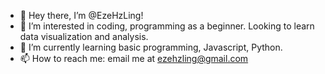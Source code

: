 - 👋 Hey there, I’m @EzeHzLing! 
- 👀 I’m interested in coding, programming as a beginner. Looking to learn data visualization and analysis.  
- 🌱 I’m currently learning basic programming, Javascript, Python. 
- 📫 How to reach me: email me at ezehzling@gmail.com 

<!---
EzeHzLing/EzeHzLing is a ✨ special ✨ repository because its `README.md` (this file) appears on your GitHub profile.
You can click the Preview link to take a look at your changes.
--->
